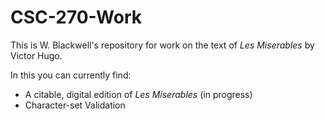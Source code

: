 # CSC-270-Work

This is W. Blackwell's repository for work on the text of *Les Miserables* by Victor Hugo.

In this you can currently find:
- A citable, digital edition of *Les Miserables* (in progress)
- Character-set Validation
